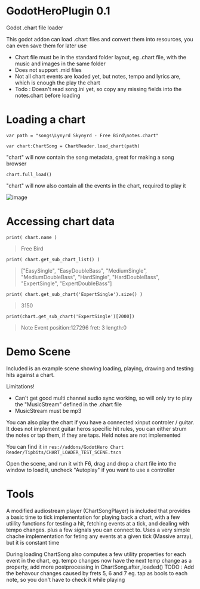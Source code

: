 # GodotHeroPlugin 0.1
Godot .chart file loader

This godot addon can load .chart files and convert them into resources, you can even save them for later use

* Chart file must be in the standard folder layout, eg .chart file, with the music and images in the same folder
* Does not support .mid files
* Not all chart events are loaded yet, but notes, tempo and  lyrics are, which is enough the play the chart
* Todo : Doesn't read song.ini yet, so copy any missing fields into the notes.chart before loading


# Loading a chart

`var path = "songs\Lynyrd Skynyrd - Free Bird\notes.chart"`

`var chart:ChartSong = ChartReader.load_chart(path)`

"chart" will now contain the song metadata, great for making a song browser

`chart.full_load()`

"chart" will now also contain all the events in the chart, required to play it

![image](https://github.com/Lewin225/GodotHeroPlugin/assets/13208949/a0c972ab-831f-4925-9599-2d2c6dc47e9e)


# Accessing chart data

`print( chart.name )`
>Free Bird

`print( chart.get_sub_chart_list() )`
>["EasySingle", "EasyDoubleBass", "MediumSingle", "MediumDoubleBass", "HardSingle", "HardDoubleBass", "ExpertSingle", "ExpertDoubleBass"]

`print( chart.get_sub_chart('ExpertSingle').size() )`
> 3150

`print(chart.get_sub_chart('ExpertSingle')[2000])`
> Note Event position:127296  fret: 3 length:0

# Demo Scene

Included is an example scene showing loading, playing, drawing and testing hits against a chart. 

Limitations! 
* Can't get good multi channel audio sync working, so will only try to play the "MusicStream" defined in the .chart file
* MusicStream must be mp3

You can also play the chart if you have a connected xinput controler / guitar. It does not implement guitar heros specific hit rules, you can either strum the notes or tap them, if they are taps. Held notes are not implemented

You can find it in `res://addons/GodotHero Chart Reader/Tipbits/CHART_LOADER_TEST_SCENE.tscn` 

Open the scene, and run it with F6, drag and drop a chart file into the window to load it, uncheck "Autoplay" if you want to use a controller

# Tools

A modified audiostream player (ChartSongPlayer) is included that provides a basic time to tick implementation for playing back a chart, with a few utiility functions for testing a hit, fetching events at a tick, and dealing with tempo changes. plus a few signals you can connect to. Uses a very simple chache implementation for feting any events at a given tick (Massive array), but it is constant time


During loading ChartSong also computes a few utility properties for each event in the chart, eg. tempo changes now have the next temp change as a property, add more postprocessing in ChartSong.after_loaded()
  TODO : Add the behavour changes caused by frets 5, 6 and 7 eg. tap as bools to each note, so you don't have to check it while playing

